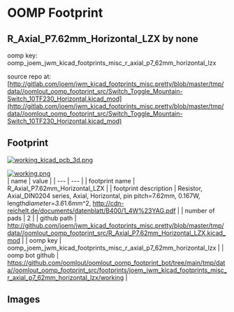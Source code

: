 # OOMP Footprint  
## R_Axial_P7.62mm_Horizontal_LZX  by none  
  
oomp key: oomp_joem_jwm_kicad_footprints_misc_r_axial_p7_62mm_horizontal_lzx  
  
source repo at: [http://gitlab.com/joem/jwm_kicad_footprints_misc.pretty/blob/master/tmp/data//oomlout_oomp_footprint_src/Switch_Toggle_Mountain-Switch_10TF230_Horizontal.kicad_mod](http://gitlab.com/joem/jwm_kicad_footprints_misc.pretty/blob/master/tmp/data//oomlout_oomp_footprint_src/Switch_Toggle_Mountain-Switch_10TF230_Horizontal.kicad_mod)  
## Footprint  
  
[![working_kicad_pcb_3d.png](working_kicad_pcb_3d_600.png)](working_kicad_pcb_3d.png)  
  
[![working.png](working_600.png)](working.png)  
| name | value | 
| --- | --- | 
| footprint name | R_Axial_P7.62mm_Horizontal_LZX | 
| footprint description | Resistor, Axial_DIN0204 series, Axial, Horizontal, pin pitch=7.62mm, 0.167W, length*diameter=3.6*1.6mm^2, http://cdn-reichelt.de/documents/datenblatt/B400/1_4W%23YAG.pdf | 
| number of pads | 2 | 
| github path | http://github.com/joem/jwm_kicad_footprints_misc.pretty/blob/master/tmp/data//oomlout_oomp_footprint_src/R_Axial_P7.62mm_Horizontal_LZX.kicad_mod | 
| oomp key | oomp_joem_jwm_kicad_footprints_misc_r_axial_p7_62mm_horizontal_lzx | 
| oomp bot github | https://github.com/oomlout/oomlout_oomp_footprint_bot/tree/main/tmp/data//oomlout_oomp_footprint_src/footprints/joem_jwm_kicad_footprints_misc_r_axial_p7_62mm_horizontal_lzx/working | 
## Images  
